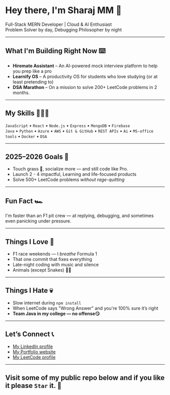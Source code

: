 # Hey there, I'm Sharaj MM 🌝

Full-Stack MERN Developer | Cloud & AI Enthusiast  
Problem Solver by day, Debugging Philosopher by night  

---

## What I'm Building Right Now ⌨️
- **Hiremate Assistant** – An AI-powered mock interview platform to help you prep like a pro  
- **Learnify OS** – A productivity OS for students who love studying (or at least pretending to)  
- **DSA Marathon** – On a mission to solve 200+ LeetCode problems in 2 months.

---

## My Skills 👨🏻‍💻
`JavaScript` • `React` • `Node.js` • `Express` • `MongoDB` • `Firebase`  
`Java` • `Python` • `Azure` • `AWS` • `Git & GitHub` • `REST APIs` • `Ai` • `MS-office tools` • `Docker` • `DSA`

---

## 2025–2026 Goals 🎯
- Touch grass 🌱, socialize more — and still code like Pro.
- Launch 2 - 4 impactful, Learning and life-focused products  
- Solve 500+ LeetCode problems *without rage-quitting*

---

## Fun Fact 🏎️
I'm faster than an F1 pit crew — at replying, debugging, and sometimes even panicking under pressure. 

---

## Things I Love  🤍
- F1 race weekends — I *breathe* Formula 1    
- That one commit that fixes everything  
- Late-night coding with music and silence
- Animals (except Snakes) 😶‍🌫️

---

## Things I Hate 💀
- Slow internet during `npm install`  
- When LeetCode says "Wrong Answer" and you're 100% sure it’s right  
- **Team Java in my college — no offense😏**

---

## Let’s Connect 📞
- [My LinkedIn profile](https://www.linkedin.com/in/sharajmm/)
- [My Portfolio website](https://sharaj.vercel.app/)
- [My LeetCode profile](https://leetcode.com/u/Sharajmm/)

---

## Visit some of my public repo below and if you like it please `Star` it. 🥹
